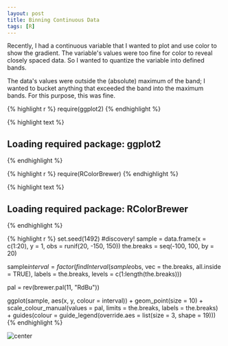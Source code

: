 ```yaml
---
layout: post
title: Binning Continuous Data
tags: [R]
---
```


Recently, I had a continuous variable that I wanted to plot and use color to show the gradient. The variable's values were too fine for color to reveal closely spaced data. So I wanted to quantize the variable into defined bands. 

The data's values were outside the (absolute) maximum of the band; I wanted to bucket anything that exceeded the band into the maximum bands. For this purpose, this was fine.


{% highlight r %}
require(ggplot2)
{% endhighlight %}



{% highlight text %}
## Loading required package: ggplot2
{% endhighlight %}



{% highlight r %}
require(RColorBrewer)
{% endhighlight %}



{% highlight text %}
## Loading required package: RColorBrewer
{% endhighlight %}



{% highlight r %}
set.seed(1492)  #discovery!
sample = data.frame(x = c(1:20), y = 1, obs = runif(20, -150, 150))
the.breaks = seq(-100, 100, by = 20)

sample$interval = factor(findInterval(sample$obs, vec = the.breaks, all.inside = TRUE), 
    labels = the.breaks, levels = c(1:length(the.breaks)))

pal = rev(brewer.pal(11, "RdBu"))

ggplot(sample, aes(x, y, colour = interval)) + geom_point(size = 10) + scale_colour_manual(values = pal, 
    limits = the.breaks, labels = the.breaks) + guides(colour = guide_legend(override.aes = list(size = 3, 
    shape = 19)))
{% endhighlight %}

![center](http://schnee.github.com/figs/2014-03-31-binning/unnamed-chunk-1.png) 



